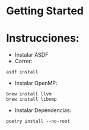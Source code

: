 # Getting Started

# Instrucciones:

- Instalar ASDF
- Correr:

```shell
asdf install
```

- Instalar OpenMP:

```shell
brew install llvm
brew install libomp
```

- Instalar Dependencias:

```shell
poetry install --no-root
```